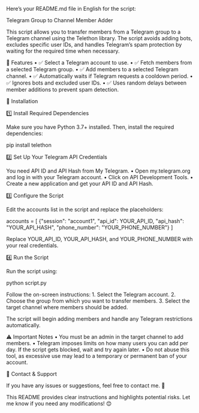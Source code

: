 Here’s your README.md file in English for the script:

Telegram Group to Channel Member Adder

This script allows you to transfer members from a Telegram group to a Telegram channel using the Telethon library. The script avoids adding bots, excludes specific user IDs, and handles Telegram’s spam protection by waiting for the required time when necessary.

📌 Features
	•	✅ Select a Telegram account to use.
	•	✅ Fetch members from a selected Telegram group.
	•	✅ Add members to a selected Telegram channel.
	•	✅ Automatically waits if Telegram requests a cooldown period.
	•	✅ Ignores bots and excluded user IDs.
	•	✅ Uses random delays between member additions to prevent spam detection.

🔧 Installation

1️⃣ Install Required Dependencies

Make sure you have Python 3.7+ installed. Then, install the required dependencies:

pip install telethon

2️⃣ Set Up Your Telegram API Credentials

You need API ID and API Hash from My Telegram.
	•	Open my.telegram.org and log in with your Telegram account.
	•	Click on API Development Tools.
	•	Create a new application and get your API ID and API Hash.

3️⃣ Configure the Script

Edit the accounts list in the script and replace the placeholders:

accounts = [
    {"session": "account1", "api_id": YOUR_API_ID, "api_hash": "YOUR_API_HASH",
     "phone_number": "YOUR_PHONE_NUMBER"}
]

Replace YOUR_API_ID, YOUR_API_HASH, and YOUR_PHONE_NUMBER with your real credentials.

4️⃣ Run the Script

Run the script using:

python script.py

Follow the on-screen instructions:
	1.	Select the Telegram account.
	2.	Choose the group from which you want to transfer members.
	3.	Select the target channel where members should be added.

The script will begin adding members and handle any Telegram restrictions automatically.

⚠️ Important Notes
	•	You must be an admin in the target channel to add members.
	•	Telegram imposes limits on how many users you can add per day. If the script gets blocked, wait and try again later.
	•	Do not abuse this tool, as excessive use may lead to a temporary or permanent ban of your account.

🔗 Contact & Support

If you have any issues or suggestions, feel free to contact me. 🚀

This README provides clear instructions and highlights potential risks. Let me know if you need any modifications! 😊
